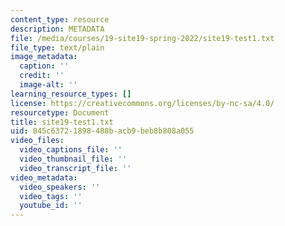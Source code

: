 ```yaml
---
content_type: resource
description: METADATA
file: /media/courses/19-site19-spring-2022/site19-test1.txt
file_type: text/plain
image_metadata:
  caption: ''
  credit: ''
  image-alt: ''
learning_resource_types: []
license: https://creativecommons.org/licenses/by-nc-sa/4.0/
resourcetype: Document
title: site19-test1.txt
uid: 845c6372-1898-488b-acb9-beb8b808a055
video_files:
  video_captions_file: ''
  video_thumbnail_file: ''
  video_transcript_file: ''
video_metadata:
  video_speakers: ''
  video_tags: ''
  youtube_id: ''
---
```

